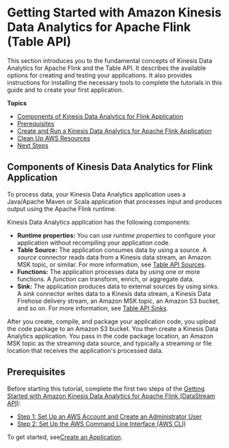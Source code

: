 # Getting Started with Amazon Kinesis Data Analytics for Apache Flink \(Table API\)<a name="gs-table"></a>

This section introduces you to the fundamental concepts of Kinesis Data Analytics for Apache Flink and the Table API\. It describes the available options for creating and testing your applications\. It also provides instructions for installing the necessary tools to complete the tutorials in this guide and to create your first application\. 

**Topics**
+ [Components of Kinesis Data Analytics for Flink Application](#gs-table-components)
+ [Prerequisites](#gs-table-prerequisites)
+ [Create and Run a Kinesis Data Analytics for Apache Flink Application](gs-table-create.md)
+ [Clean Up AWS Resources](gs-table-cleanup.md)
+ [Next Steps](gs-table-next-steps.md)

## Components of Kinesis Data Analytics for Flink Application<a name="gs-table-components"></a>

To process data, your Kinesis Data Analytics application uses a Java/Apache Maven or Scala application that processes input and produces output using the Apache Flink runtime\. 

Kinesis Data Analytics application has the following components:
+ **Runtime properties:** You can use *runtime properties* to configure your application without recompiling your application code\. 
+ **Table Source:** The application consumes data by using a source\. A *source* connector reads data from a Kinesis data stream, an Amazon MSK topic, or similar\. For more information, see [Table API Sources](how-table-connectors.md#how-table-connectors-source)\.
+ **Functions:** The application processes data by using one or more functions\. A *function* can transform, enrich, or aggregate data\. 
+ **Sink:** The application produces data to external sources by using sinks\. A *sink* connector writes data to a Kinesis data stream, a Kinesis Data Firehose delivery stream, an Amazon MSK topic, an Amazon S3 bucket, and so on\. For more information, see [Table API Sinks](how-table-connectors.md#how-table-connectors-sink)\.

After you create, compile, and package your application code, you upload the code package to an Amazon S3 bucket\. You then create a Kinesis Data Analytics application\. You pass in the code package location, an Amazon MSK topic as the streaming data source, and typically a streaming or file location that receives the application's processed data\.

## Prerequisites<a name="gs-table-prerequisites"></a>

Before starting this tutorial, complete the first two steps of the [Getting Started with Amazon Kinesis Data Analytics for Apache Flink \(DataStream API\)](getting-started.md):
+ [Step 1: Set Up an AWS Account and Create an Administrator User](setting-up.md)
+ [Step 2: Set Up the AWS Command Line Interface \(AWS CLI\)](setup-awscli.md)

To get started, see[Create an Application](gs-table-create.md)\.